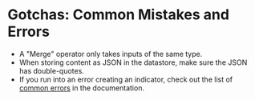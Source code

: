 # Gotchas: Common Mistakes and Errors

- A "Merge" operator only takes inputs of the same type.
- When storing content as JSON in the datastore, make sure the JSON has double-quotes.
- If you run into an error creating an indicator, check out the list of [common errors](https://docs.threatconnect.com/en/latest/common_errors.html#creating-indicators) in the documentation.
